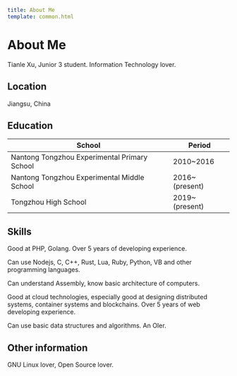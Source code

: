 ```yaml
title: About Me
template: common.html
```

# About Me

Tianle Xu, Junior 3 student. Information Technology lover.

## Location

Jiangsu, China

## Education

| School                                       | Period         |
| -------------------------------------------- | -------------- |
| Nantong Tongzhou Experimental Primary School | 2010~2016      |
| Nantong Tongzhou Experimental Middle School  | 2016~(present) |
| Tongzhou High School                         | 2019~(present) |

## Skills

Good at PHP, Golang. Over 5 years of developing experience.

Can use Nodejs, C, C++, Rust, Lua, Ruby, Python, VB and other programming languages.

Can understand Assembly, know basic architecture of computers.

Good at cloud technologies, especially good at designing distributed systems, container systems and blockchains. Over 5 years of web developing experience.

Can use basic data structures and algorithms. An OIer.

## Other information

GNU Linux lover, Open Source lover.
